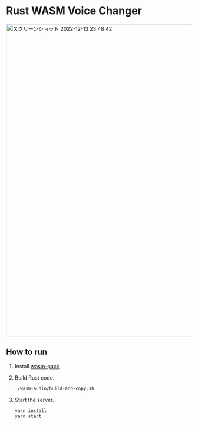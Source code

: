 # Rust WASM Voice Changer

<img width="847" alt="スクリーンショット 2022-12-13 23 48 42" src="https://user-images.githubusercontent.com/359226/207365346-c32285b0-17d8-4cbb-9d8a-fa53e15b7444.png">

## How to run

1. Install [wasm-pack](https://rustwasm.github.io/wasm-pack/installer/)
2. Build Rust code.

    ```sh
    ./wasm-audio/build-and-copy.sh
    ```

3. Start the server.

    ```sh
    yarn install
    yarn start
    ```
